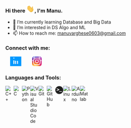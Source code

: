 ### Hi there <img src="https://github.com/manuvarghese0603/manuvarghese0603/blob/main/Logos/Hi.gif" width="25">, I'm Manu.

- 🌱 I’m currently learning Database and Big Data 
- 👀 I’m interested in DS Algo and ML 
- 📫 How to reach me:  manuvarghese0603@gmail.com

### Connect with me:

<a href="https://www.linkedin.com/in/manu-varghese-/"><img src="https://github.com/manuvarghese0603/manuvarghese0603/blob/main/Logos/linkedin.gif" width="35" height = "30" hspace="15"></a>
<a href ="https://www.instagram.com/manuvarghe5e/"> <img src="https://github.com/manuvarghese0603/manuvarghese0603/blob/main/Logos/instagram-logo-gif-9.gif" width="30" hspace="15"></a>
<br />

### Languages and Tools:

<img align="left" alt="C++" width="26px" src="https://github.com/manuvarghese0603/devicon/blob/master/icons/cplusplus/cplusplus-plain.svg" />
<img align="left" alt="C" width="26px" src="https://github.com/manuvarghese0603/devicon/blob/master/icons/c/c-plain.svg" />
<img align="left" alt="Python" width="26px" src="https://github.com/manuvarghese0603/devicon/blob/master/icons/python/python-original.svg" />
<img align="left" alt="Visual Studio Code" width="26px" src="https://github.com/manuvarghese0603/devicon/blob/master/icons/vscode/vscode-original.svg" />
<img align="left" alt="Git" width="26px" src="https://github.com/manuvarghese0603/devicon/blob/master/icons/git/git-original.svg" />
<img align="left" alt="GitHub" width="26px" src="https://github.com/manuvarghese0603/devicon/blob/master/icons/github/github-original.svg" />
<img align="left" alt="Terminal" width="26px" src="https://raw.githubusercontent.com/github/explore/80688e429a7d4ef2fca1e82350fe8e3517d3494d/topics/terminal/terminal.png" />
<img align="left" alt="Linux" width="26px" src="https://github.com/manuvarghese0603/devicon/blob/master/icons/linux/linux-original.svg" />
<img align="left" alt="Arduino" width="26px" src="https://github.com/manuvarghese0603/devicon/blob/master/icons/arduino/arduino-original.svg" />
<img align="left" alt="Matlab" width="26px" src="https://github.com/manuvarghese0603/devicon/blob/master/icons/matlab/matlab-original.svg" />


<br />
<br />

[instagram]: https://www.instagram.com/_manu._.varghese_/
[linkedin]: https://www.linkedin.com/in/manu-varghese-/

<!---
manuvarghese0603/manuvarghese0603 is a ✨ special ✨ repository because its `README.md` (this file) appears on your GitHub profile.
You can click the Preview link to take a look at your changes.
--->
